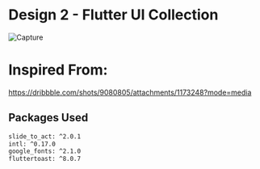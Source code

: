 # Design 2 - Flutter UI Collection

![Capture](https://github.com/retroportalstudio/rps_ui_collection/blob/main/rps_ui_e2/capture.jpg)

# Inspired From:

https://dribbble.com/shots/9080805/attachments/1173248?mode=media

## Packages Used

```sh
slide_to_act: ^2.0.1
intl: ^0.17.0
google_fonts: ^2.1.0
fluttertoast: ^8.0.7
```
